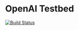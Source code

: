 # OpenAI Testbed

[![Build Status][travis-image]][travis]

[travis-image]: https://travis-ci.org/NES-NN/OpenAI-Testbed.svg?branch=master
[travis]: https://travis-ci.org/NES-NN/OpenAI-Testbed

